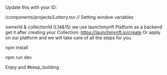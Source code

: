 Update this with your ID:

/components/projects/Lottery.tsx
// Setting window variables

ownerId & collectionId (L14&15)
we use launchmynft Platform as a backend
get it after creating your Collection: https://launchmynft.io/create 
Or apply on our platform and we will take care of all the steps for you.

npm install

npm run dev

Enjoy and #keep_building
